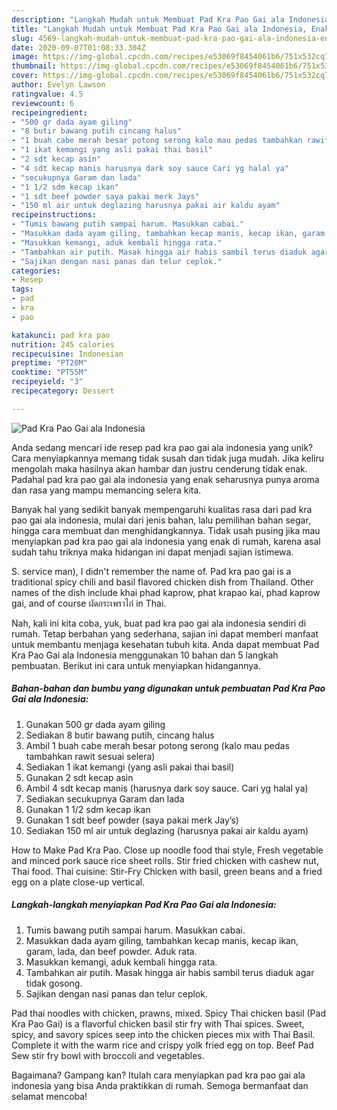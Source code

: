 ```yaml
---
description: "Langkah Mudah untuk Membuat Pad Kra Pao Gai ala Indonesia, Enak Banget"
title: "Langkah Mudah untuk Membuat Pad Kra Pao Gai ala Indonesia, Enak Banget"
slug: 4569-langkah-mudah-untuk-membuat-pad-kra-pao-gai-ala-indonesia-enak-banget
date: 2020-09-07T01:08:33.304Z
image: https://img-global.cpcdn.com/recipes/e53069f8454061b6/751x532cq70/pad-kra-pao-gai-ala-indonesia-foto-resep-utama.jpg
thumbnail: https://img-global.cpcdn.com/recipes/e53069f8454061b6/751x532cq70/pad-kra-pao-gai-ala-indonesia-foto-resep-utama.jpg
cover: https://img-global.cpcdn.com/recipes/e53069f8454061b6/751x532cq70/pad-kra-pao-gai-ala-indonesia-foto-resep-utama.jpg
author: Evelyn Lawson
ratingvalue: 4.5
reviewcount: 6
recipeingredient:
- "500 gr dada ayam giling"
- "8 butir bawang putih cincang halus"
- "1 buah cabe merah besar potong serong kalo mau pedas tambahkan rawit sesuai selera"
- "1 ikat kemangi yang asli pakai thai basil"
- "2 sdt kecap asin"
- "4 sdt kecap manis harusnya dark soy sauce Cari yg halal ya"
- "secukupnya Garam dan lada"
- "1 1/2 sdm kecap ikan"
- "1 sdt beef powder saya pakai merk Jays"
- "150 ml air untuk deglazing harusnya pakai air kaldu ayam"
recipeinstructions:
- "Tumis bawang putih sampai harum. Masukkan cabai."
- "Masukkan dada ayam giling, tambahkan kecap manis, kecap ikan, garam, lada, dan beef powder. Aduk rata."
- "Masukkan kemangi, aduk kembali hingga rata."
- "Tambahkan air putih. Masak hingga air habis sambil terus diaduk agar tidak gosong."
- "Sajikan dengan nasi panas dan telur ceplok."
categories:
- Resep
tags:
- pad
- kra
- pao

katakunci: pad kra pao 
nutrition: 245 calories
recipecuisine: Indonesian
preptime: "PT20M"
cooktime: "PT55M"
recipeyield: "3"
recipecategory: Dessert

---
```



![Pad Kra Pao Gai ala Indonesia](https://img-global.cpcdn.com/recipes/e53069f8454061b6/751x532cq70/pad-kra-pao-gai-ala-indonesia-foto-resep-utama.jpg)

Anda sedang mencari ide resep pad kra pao gai ala indonesia yang unik? Cara menyiapkannya memang tidak susah dan tidak juga mudah. Jika keliru mengolah maka hasilnya akan hambar dan justru cenderung tidak enak. Padahal pad kra pao gai ala indonesia yang enak seharusnya punya aroma dan rasa yang mampu memancing selera kita.

Banyak hal yang sedikit banyak mempengaruhi kualitas rasa dari pad kra pao gai ala indonesia, mulai dari jenis bahan, lalu pemilihan bahan segar, hingga cara membuat dan menghidangkannya. Tidak usah pusing jika mau menyiapkan pad kra pao gai ala indonesia yang enak di rumah, karena asal sudah tahu triknya maka hidangan ini dapat menjadi sajian istimewa.

S. service man), I didn&#39;t remember the name of. Pad kra pao gai is a traditional spicy chili and basil flavored chicken dish from Thailand. Other names of the dish include khai phad kaprow, phat krapao kai, phad kaprow gai, and of course ผัดกระเพราไก่ in Thai.


Nah, kali ini kita coba, yuk, buat pad kra pao gai ala indonesia sendiri di rumah. Tetap berbahan yang sederhana, sajian ini dapat memberi manfaat untuk membantu menjaga kesehatan tubuh kita. Anda dapat membuat Pad Kra Pao Gai ala Indonesia menggunakan 10 bahan dan 5 langkah pembuatan. Berikut ini cara untuk menyiapkan hidangannya.

<!--inarticleads1-->

##### Bahan-bahan dan bumbu yang digunakan untuk pembuatan Pad Kra Pao Gai ala Indonesia:

1. Gunakan 500 gr dada ayam giling
1. Sediakan 8 butir bawang putih, cincang halus
1. Ambil 1 buah cabe merah besar potong serong (kalo mau pedas tambahkan rawit sesuai selera)
1. Sediakan 1 ikat kemangi (yang asli pakai thai basil)
1. Gunakan 2 sdt kecap asin
1. Ambil 4 sdt kecap manis (harusnya dark soy sauce. Cari yg halal ya)
1. Sediakan secukupnya Garam dan lada
1. Gunakan 1 1/2 sdm kecap ikan
1. Gunakan 1 sdt beef powder (saya pakai merk Jay’s)
1. Sediakan 150 ml air untuk deglazing (harusnya pakai air kaldu ayam)


How to Make Pad Kra Pao. Close up noodle food thai style, Fresh vegetable and minced pork sauce rice sheet rolls. Stir fried chicken with cashew nut, Thai food. Thai cuisine: Stir-Fry Chicken with basil, green beans and a fried egg on a plate close-up vertical. 

<!--inarticleads2-->

##### Langkah-langkah menyiapkan Pad Kra Pao Gai ala Indonesia:

1. Tumis bawang putih sampai harum. Masukkan cabai.
1. Masukkan dada ayam giling, tambahkan kecap manis, kecap ikan, garam, lada, dan beef powder. Aduk rata.
1. Masukkan kemangi, aduk kembali hingga rata.
1. Tambahkan air putih. Masak hingga air habis sambil terus diaduk agar tidak gosong.
1. Sajikan dengan nasi panas dan telur ceplok.


Pad thai noodles with chicken, prawns, mixed. Spicy Thai chicken basil (Pad Kra Pao Gai) is a flavorful chicken basil stir fry with Thai spices. Sweet, spicy, and savory spices seep into the chicken pieces mix with Thai Basil. Complete it with the warm rice and crispy yolk fried egg on top. Beef Pad Sew stir fry bowl with broccoli and vegetables. 

Bagaimana? Gampang kan? Itulah cara menyiapkan pad kra pao gai ala indonesia yang bisa Anda praktikkan di rumah. Semoga bermanfaat dan selamat mencoba!
